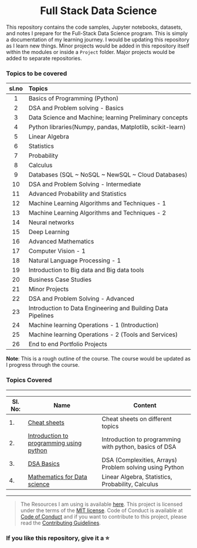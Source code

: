 <div align="center">

# Full Stack Data Science

</div>


This repository contains the code samples, Jupyter notebooks, datasets, and notes I prepare for the Full-Stack Data Science program. This is simply a documentation of my learning journey. I would be updating this repository as I learn new things. Minor projects would be added in this repository itself within the modules or inside a `Project` folder. Major projects would be added to separate repositories. 
 
### Topics to be covered

|sl.no|Topics|
|:---:|:---|
|1|Basics of Programming (Python)|
|2|DSA and Problem solving - Basics|
|3|Data Science and Machine; learning Preliminary concepts|
|4|Python libraries(Numpy, pandas, Matplotlib, scikit-learn)|
|5|Linear Algebra|
|6|Statistics|
|7|Probability|
|8|Calculus|
|9|Databases (SQL ~ NoSQL ~ NewSQL ~ Cloud Databases)|
|10|DSA and Problem Solving - Intermediate |
|11|Advanced Probability and Statistics|
|12|Machine Learning Algorithms and Techniques - 1 |
|13|Machine Learning Algorithms and Techniques - 2 |
|14|Neural networks |
|15|Deep Learning |
|16|Advanced Mathematics |
|17|Computer Vision - 1|
|18|Natural Language Processing - 1|
|19|Introduction to Big data and Big data tools|
|20|Business Case Studies|
|21|Minor Projects|
|22|DSA and Problem Solving - Advanced |
|23|Introduction to Data Engineering and Building Data Pipelines |
|24|Machine learning Operations - 1 (Introduction)|
|25|Machine learning Operations - 2 (Tools and Services)|
|26|End to end Portfolio Projects|



**Note**: This is a rough outline of the course. The course would be updated as I progress through the course. 
  
### Topics Covered 

---
|Sl. No:|Name|Content|
|------|----|-------|
|1. |[Cheat sheets](https://github.com/kannanjayachandran/Full-Stack-Data-Science/tree/main/CheatSheets)| Cheat sheets on different topics|
|2. |[Introduction to programming using python](https://github.com/kannanjayachandran/Full-Stack-Data-Science/tree/main/Module1%20~%20Introduction%20to%20Programming%20using%20Python)| Introduction to programming with python, basics of DSA|
|3. |[DSA Basics](https://github.com/kannanjayachandran/Full-Stack-Data-Science/tree/main/Module2%20~%20DSA-Basics)| DSA (Complexities, Arrays)  Problem solving using Python|
|4. |[Mathematics for Data science](https://github.com/kannanjayachandran/Full-Stack-Data-Science/tree/main/Module3%20~%20Mathematics%20for%20Data%20science)| Linear Algebra, Statistics, Probability, Calculus|

 ---

>The Resources I am using is available [here](/Resources.md). This project is licensed under the terms of the [MIT license](/LICENSE). Code of Conduct is available at [Code of Conduct](/CODE_OF_CONDUCT.md) and if you want to contribute to this project, please read the [Contributing Guidelines](/CONTRIBUTING.md).

### If you like this repository, give it a ⭐️
